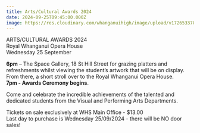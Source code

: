 ```yaml
---
title: Arts/Cultural Awards 2024
date: 2024-09-25T09:45:00.000Z
image: https://res.cloudinary.com/whanganuihigh/image/upload/v1726533707/Events/CULTURAL_AWARDS_POSTER_2024_copy_002.jpg
---
```

ARTS/CULTURAL AWARDS 2024  
Royal Whanganui Opera House  
Wednesday 25 September  

**6pm** – The Space Gallery, 18 St Hill Street for grazing platters and refreshments whilst viewing the student’s artwork that will be on display.  
From there, a short stroll over to the Royal Whanganui Opera House.  
**7pm - Awards Ceremony begins**.  

Come and celebrate the incredible achievements of the talented and dedicated students from the Visual and Performing Arts Departments.  

Tickets on sale exclusively at WHS Main Office - $13.00  
Last day to purchase is Wednesday 25/09/2024 -
there will be NO door sales!

